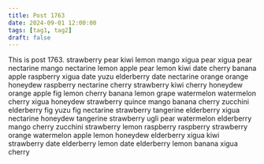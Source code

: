```yaml
---
title: Post 1763
date: 2024-09-01 12:00:00
tags: [tag1, tag2]
draft: false
---
```

This is post 1763.
strawberry
pear
kiwi
lemon
mango
xigua
pear
xigua
pear
nectarine
mango
nectarine
lemon
apple
pear
lemon
kiwi
date
cherry
banana
apple
raspberry
xigua
date
yuzu
elderberry
date
nectarine
orange
orange
honeydew
raspberry
nectarine
cherry
strawberry
kiwi
cherry
honeydew
orange
apple
fig
lemon
cherry
banana
lemon
grape
watermelon
watermelon
cherry
xigua
honeydew
strawberry
quince
mango
banana
cherry
zucchini
elderberry
fig
yuzu
fig
nectarine
strawberry
tangerine
elderberry
xigua
nectarine
honeydew
tangerine
strawberry
ugli
pear
watermelon
elderberry
mango
cherry
zucchini
strawberry
lemon
raspberry
raspberry
strawberry
orange
watermelon
apple
lemon
honeydew
elderberry
xigua
kiwi
strawberry
date
elderberry
lemon
date
elderberry
lemon
banana
xigua
cherry
